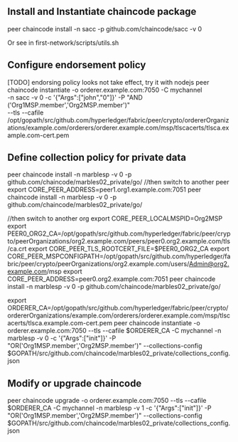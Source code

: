 
Install and Instantiate chaincode package
--------
peer chaincode install -n sacc -p github.com/chaincode/sacc -v 0

Or see in first-network/scripts/utils.sh

Configure endorsement policy
--------

[TODO] endorsing policy looks not take effect, try it with nodejs
peer chaincode instantiate -o orderer.example.com:7050 -C mychannel \
-n sacc -v 0 -c '{"Args":["john","0"]}' -P "AND ('Org1MSP.member','Org2MSP.member')" \
--tls --cafile /opt/gopath/src/github.com/hyperledger/fabric/peer/crypto/ordererOrganizations/example.com/orderers/orderer.example.com/msp/tlscacerts/tlsca.example.com-cert.pem

Define collection policy for private data
--------
peer chaincode install -n marblesp -v 0 -p github.com/chaincode/marbles02_private/go/
//then switch to another peer
export CORE_PEER_ADDRESS=peer1.org1.example.com:7051
peer chaincode install -n marblesp -v 0 -p github.com/chaincode/marbles02_private/go/

//then switch to another org
export CORE_PEER_LOCALMSPID=Org2MSP
export PEER0_ORG2_CA=/opt/gopath/src/github.com/hyperledger/fabric/peer/crypto/peerOrganizations/org2.example.com/peers/peer0.org2.example.com/tls/ca.crt
export CORE_PEER_TLS_ROOTCERT_FILE=$PEER0_ORG2_CA
export CORE_PEER_MSPCONFIGPATH=/opt/gopath/src/github.com/hyperledger/fabric/peer/crypto/peerOrganizations/org2.example.com/users/Admin@org2.example.com/msp
export CORE_PEER_ADDRESS=peer0.org2.example.com:7051
peer chaincode install -n marblesp -v 0 -p github.com/chaincode/marbles02_private/go/


export ORDERER_CA=/opt/gopath/src/github.com/hyperledger/fabric/peer/crypto/ordererOrganizations/example.com/orderers/orderer.example.com/msp/tlscacerts/tlsca.example.com-cert.pem
peer chaincode instantiate -o orderer.example.com:7050 --tls --cafile $ORDERER_CA -C mychannel -n marblesp -v 0 -c '{"Args":["init"]}' -P "OR('Org1MSP.member','Org2MSP.member')" --collections-config  $GOPATH/src/github.com/chaincode/marbles02_private/collections_config.json



Modify or upgrade chaincode
--------
peer chaincode upgrade -o orderer.example.com:7050 --tls --cafile $ORDERER_CA -C mychannel -n marblesp -v 1 -c '{"Args":["init"]}' -P "OR('Org1MSP.member','Org2MSP.member')" --collections-config  $GOPATH/src/github.com/chaincode/marbles02_private/collections_config.json